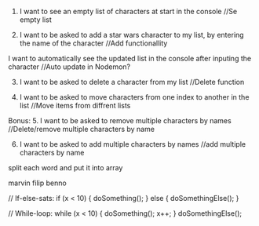 1. I want to see an empty list of characters at start in the console
   //Se empty list

2. I want to be asked to add a star wars character to my list, by entering the name of the character
   //Add functionallity

I want to automatically see the updated list in the console after inputing the character
//Auto update in Nodemon?

3. I want to be asked to delete a character from my list
   //Delete function

4. I want to be asked to move characters from one index to another in the list
   //Move items from diffrent lists

Bonus: 5. I want to be asked to remove multiple characters by names
//Delete/remove multiple characters by name

6. I want to be asked to add multiple characters by names
   //add multiple characters by name

split each word and put it into array

marvin filip benno

// If-else-sats:
if (x < 10) {
doSomething();
} else {
doSomethingElse();
}

// While-loop:
while (x < 10) {
doSomething();
x++;
}
doSomethingElse();

